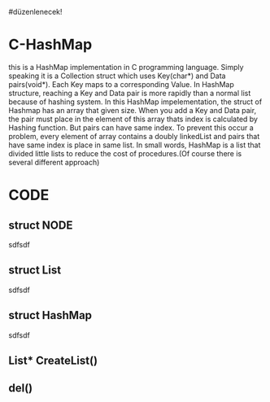 #düzenlenecek!
# C-HashMap
this is a HashMap implementation in C programming language. Simply speaking it is a Collection struct which uses Key(char*) and Data pairs(void*). Each Key maps to a corresponding Value. In HashMap structure, reaching a Key and Data pair is more rapidly than a normal list because of hashing system. In this HashMap impelementation, the struct of Hashmap has an array that given size. When you add a Key and Data pair, the pair must place in the element of this array thats index is calculated by Hashing function. But pairs can have same index. To prevent this occur a problem, every element of array contains a doubly linkedList and pairs that have same index is place in same list. In small words, HashMap is a list that divided little lists to reduce the cost of procedures.(Of course there is several different approach)
# CODE
## struct NODE
sdfsdf
## struct List
sdfsdf
## struct HashMap
sdfsdf
## List* CreateList()
## del()

